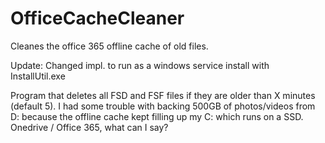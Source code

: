 OfficeCacheCleaner
==================

Cleanes the office 365 offline cache of old files.

Update: Changed impl. to run as a windows service install with InstallUtil.exe

Program that deletes all FSD and FSF files if they are older than X minutes (default 5). 
I had some trouble with backing 500GB of photos/videos from D: because the offline cache kept filling up my C: which runs on a SSD.
Onedrive / Office 365, what can I say?
